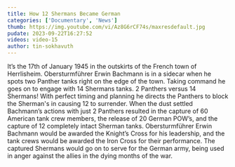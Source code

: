 ```yaml
---
title: How 12 Shermans Became German
categories: ['Documentary', 'News']
thumb: https://img.youtube.com/vi/Az8G6rCF74s/maxresdefault.jpg
pudate: 2023-09-22T16:27:52
videos: video-15
author: tin-sokhavuth
---
```

<!--src/content/posts/post-15.md-->

It’s the 17th of January 1945 in the outskirts of the French town of Herrlisheim.
Obersturmführer Erwin Bachmann is in a sidecar when he spots two Panther tanks right on the edge of the town.  Taking command he goes on to engage with 14 Shermans tanks. 2 Panthers versus 14 Shermans! With perfect timing and planning he directs the Panthers to block the Sherman's in causing 12 to surrender. When the dust settled Bachmann’s actions with just 2 Panthers resulted in the capture of 60 American tank crew members, the release of 20 German POW’s, and the capture of 12 completely intact Sherman tanks. Obersturmführer Erwin Bachmann would be awarded the Knight’s Cross for his leadership, and the tank crews would be awarded the Iron Cross for their performance. The captured Shermans would go on to serve for the German army, being used in anger against the allies in the dying months of the war.